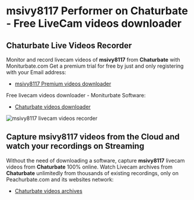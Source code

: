 # msivy8117 Performer on Chaturbate - Free LiveCam videos downloader

## Chaturbate Live Videos Recorder

Monitor and record livecam videos of **msivy8117** from **Chaturbate** with Moniturbate.com
Get a premium trial for free by just and only registering with your Email address:
* [msivy8117 Premium videos downloader](https://moniturbate.com/request-demo-licence-key.html)

Free livecam videos downloader - Moniturbate Software:
* [Chaturbate videos downloader](https://moniturbate.com/moniturbate-download-software.html)

![msivy8117 livecam videos recorder](https://peachurnet.com/templates/moniturbate-software.png)


## Capture msivy8117 videos from the Cloud and watch your recordings on Streaming

Without the need of downloading a software, capture **msivy8117** livecam videos from **Chaturbate** 100% online.
Watch Livecam archives from **Chaturbate** unlimitedly from thousands of existing recordings, only on Peachurbate.com and its websites network:
* [Chaturbate videos archives](https://peachurnet.com/)